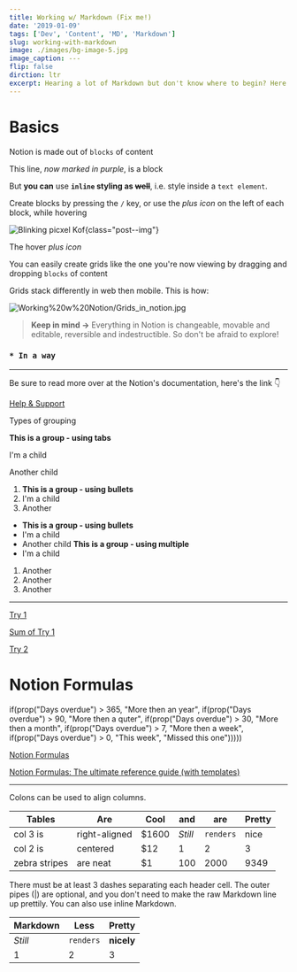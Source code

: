 ```yaml
---
title: Working w/ Markdown (Fix me!)
date: '2019-01-09'
tags: ['Dev', 'Content', 'MD', 'Markdown']
slug: working-with-markdown
image: ./images/bg-image-5.jpg
image_caption: ---
flip: false
dirction: ltr
excerpt: Hearing a lot of Markdown but don't know where to begin? Here's a good spot
---
```


# Basics

Notion is made out of `blocks` of content

This line, *now marked in purple*, is a block 

But **you can** use **`inline` styling as ~~well~~**, i.e. style inside a `text element`. 

Create blocks by pressing the `/` key, or use the *plus icon* on the left of each block, while hovering  

<!-- <div class="full-width-cont"> -->

<div class="--split-2">

<div>

![Blinking picxel Kof](https://media.giphy.com/media/klAeYVG0SOYYUqDS9h/giphy.gif){class="post--img"}

The hover *plus icon*

</div>

<div>

You can easily create grids like the one you're now viewing by dragging and dropping `blocks` of content

Grids stack differently in web then mobile. This is how:

</div>

</div>

<!-- </div> -->

![Working%20w%20Notion/Grids_in_notion.jpg](https://s3.us-west-2.amazonaws.com/secure.notion-static.com/aaffe686-c634-4715-9673-fb56c80b9d76/Grids_in_notion.jpg?X-Amz-Algorithm=AWS4-HMAC-SHA256&X-Amz-Credential=AKIAT73L2G45O3KS52Y5%2F20200520%2Fus-west-2%2Fs3%2Faws4_request&X-Amz-Date=20200520T130724Z&X-Amz-Expires=86400&X-Amz-Signature=28e38a6a89e6aec105c4cf245773cb0bb286efb19ec191d2ea821a4f32828a81&X-Amz-SignedHeaders=host&response-content-disposition=filename%20%3D%22Grids_in_notion.jpg%22)

> **Keep in mind →** Everything in Notion is changeable, movable and editable, reversible and indestructible. So don't be afraid to explore!

### **`* In a way`**
---

Be sure to read more over at the Notion's documentation, here's the link 👇 

[Help & Support](https://www.notion.so/Help-Support-e040febf70a94950b8620e6f00005004)


Types of grouping

**This is a group - using tabs**

I'm a child 

Another child

1. **This is a group - using bullets**
1. I'm a child
1. Another  

- **This is a group - using bullets**
- I'm a child
- Another child **This is a group - using multiple** 
- I'm a child

1. Another  
1. Another  
1. Another  

---

[Try 1](https://www.notion.so/b1d2f64f478f44aa859cfb78134c3784)

[Sum of Try 1](https://www.notion.so/2221d484d74a439ea74b129c29a21ff1)

[Try 2](https://www.notion.so/97b6bf2d25ae4b9c8211fd73a0b5b7cb)

# Notion Formulas

if(prop("Days overdue") > 365, "More then an year", if(prop("Days overdue") > 90, "More then a quter", if(prop("Days overdue") > 30, "More then a month", if(prop("Days overdue") > 7, "More then a week", if(prop("Days overdue") > 0, "This week", "Missed this one")))))

[Notion Formulas](https://www.notion.so/Notion-Formulas-ec27b88ceb864aaeb08c6ab003b350ca)

[Notion Formulas: The ultimate reference guide (with templates)](https://radreads.co/notion-formulas/)

---

Colons can be used to align columns.

| Tables          | Are             | Cool  | and      | are       | Pretty      |
| --------------- | --------------- | ----- |---       | ---       | ---         |
| col 3 is        | right-aligned   | $1600 | *Still*  | `renders` | nice  |
| col 2 is        | centered        |   $12 | 1        | 2         | 3           |
| zebra stripes   | are neat        |    $1 | 100      | 2000      | 9349        |

There must be at least 3 dashes separating each header cell.
The outer pipes (|) are optional, and you don't need to make the 
raw Markdown line up prettily. You can also use inline Markdown.

| Markdown | Less      | Pretty      |
| ---      | ---       | ---         |
| *Still*  | `renders` | **nicely**  |
| 1        | 2         | 3           |